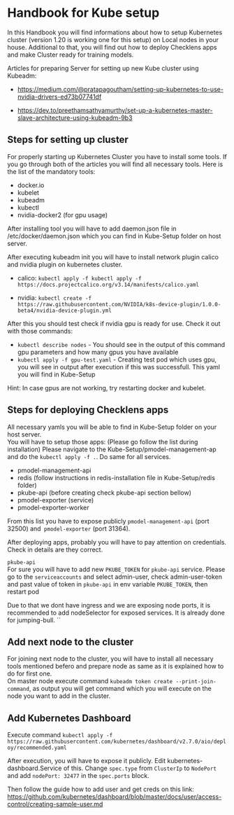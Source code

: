 # Handbook for Kube setup

In this Handbook you will find informations about how to setup Kubernetes cluster (version 1.20 is working one for this setup) on Local nodes in your house. Additional to that, you will find out how to deploy Checklens apps and make Cluster ready for training models.

Articles for preparing Server for setting up new Kube cluster using Kubeadm:
- https://medium.com/@pratapagoutham/setting-up-kubernetes-to-use-nvidia-drivers-ed73b07741df

- https://dev.to/preethamsathyamurthy/set-up-a-kubernetes-master-slave-architecture-using-kubeadm-9b3

## Steps for setting up cluster

For properly starting up Kubernetes Cluster you have to install some tools. If you go through both of the articles you will find all necessary tools. Here is the list of the mandatory tools:

- docker.io
- kubelet
- kubeadm
- kubectl
- nvidia-docker2 (for gpu usage)

After installing tool you will have to add daemon.json file in /etc/docker/daemon.json which you can find in Kube-Setup folder on host server.

After executing kubeadm init you will have to install network plugin calico and nvidia plugin on kubernetes cluster.

- calico: `kubectl apply -f kubectl apply -f https://docs.projectcalico.org/v3.14/manifests/calico.yaml`

- nvidia: `kubectl create -f https://raw.githubusercontent.com/NVIDIA/k8s-device-plugin/1.0.0-beta4/nvidia-device-plugin.yml`

After this you should test check if nvidia gpu is ready for use. Check it out with those commands:

- `kubectl describe nodes` - You should see in the output of this command gpu parameters and how many gpus you have available
- `kubectl apply -f gpu-test.yaml` - Creating test pod which uses gpu, you will see in output after execution if this was successfull. This yaml you will find in Kube-Setup

Hint: In case gpus are not working, try restarting docker and kubelet.

## Steps for deploying Checklens apps

All necessary yamls you will be able to find in Kube-Setup folder on your host server. \
You will have to setup those apps: (Please go follow the list during installation)
 Please navigate to the Kube-Setup/pmodel-management-ap and do the `kubectl apply -f .`. Do same for all services.

- pmodel-management-api
- redis (follow instructions in redis-installation file in Kube-Setup/redis folder)
- pkube-api (before creating check pkube-api section bellow)
- pmodel-exporter (service)
- pmodel-exporter-worker


From this list you have to expose publicly `pmodel-management-api` (port 32500) and` pmodel-exporter` (port 31364).

After deploying apps, probably you will have to pay attention on credentials. Check in details are they correct.

`pkube-api` \
For sure you will have to add new `PKUBE_TOKEN` for `pkube-api` service. Please go to the `serviceaccounts` and select admin-user, check admin-user-token and past value of token in `pkube-api` in env variable `PKUBE_TOKEN`, then restart pod

Due to that we dont have ingress and we are exposing node ports, it is recommended to add nodeSelector for exposed services. It is already done for jumping-bull. 
``

## Add next node to the cluster

For joining next node to the cluster, you will have to install all necessary tools mentioned befero and prepare node as same as it is explained how to do for first one. \
On master node execute command `kubeadm token create --print-join-command`, as output you will get command which you will execute on the node you want to add in the cluster.

## Add Kubernetes Dashboard

Execute command `kubectl apply -f https://raw.githubusercontent.com/kubernetes/dashboard/v2.7.0/aio/deploy/recommended.yaml`

After execution, you will have to expose it publicly. Edit kubernetes-dashboard.Service of this. Change `spec.type` from `ClusterIp` to `NodePort` and add `nodePort: 32477` in the `spec.ports` block.

Then follow the guide how to add user and get creds on this link: https://github.com/kubernetes/dashboard/blob/master/docs/user/access-control/creating-sample-user.md
